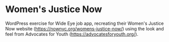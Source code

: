 # Women's Justice Now
WordPress exercise for Wide Eye job app, recreating their Women's Justice Now website (https://nownyc.org/womens-justice-now/) using the look and feel from Advocates for Youth (https://advocatesforyouth.org/).
